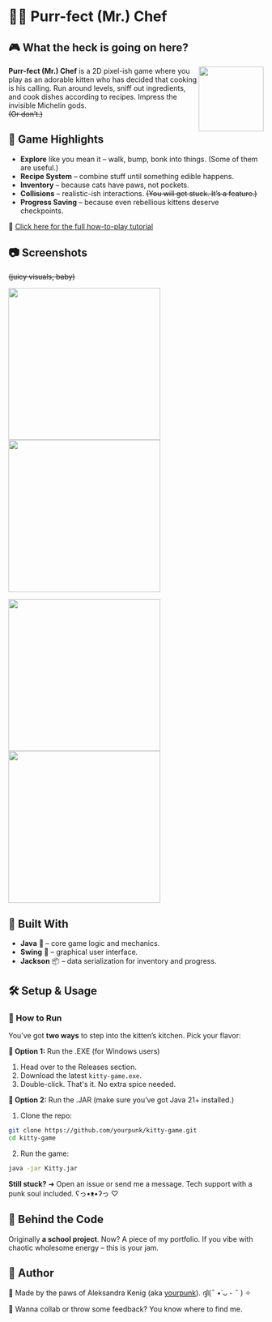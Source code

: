 # 🍳🐾 Purr-fect (Mr.) Chef
## 🎮 What the heck is going on here?
<img src="https://github.com/user-attachments/assets/ccc1bcfe-2583-4840-b3f7-bb2372a9eefc" align="right" width="128">

**Purr-fect (Mr.) Chef** is a 2D pixel-ish game where you play as an adorable kitten who has decided that cooking is his calling. Run around levels, sniff out ingredients, and cook dishes according to recipes. Impress the invisible Michelin gods.  
~~(Or don’t.)~~

## 🍎 Game Highlights
- **Explore** like you mean it – walk, bump, bonk into things. (Some of them are useful.)
- **Recipe System** – combine stuff until something edible happens.
- **Inventory** – because cats have paws, not pockets.
- **Collisions** – realistic-ish interactions. ~~(You will get stuck. It’s a feature.)~~
- **Progress Saving** – because even rebellious kittens deserve checkpoints.

👀 [Click here for the full how-to-play tutorial](./HOW_TO_PLAY.md)

## 📷 Screenshots
~~(juicy visuals, baby)~~

<p align="left">
  <img src="https://github.com/user-attachments/assets/98c13646-600c-4689-8bee-8fec52d40d71" width="300"/>
  <img src="https://github.com/user-attachments/assets/a7434353-599f-4e4e-a1f9-3fa46b62906f" width="300"/>
</p>
<p align="left">
  <img src="https://github.com/user-attachments/assets/0f966dbd-29b4-4ce1-bf9e-c3522cf9f5df" width="300"/>
  <img src="https://github.com/user-attachments/assets/cbee54a5-371c-4ecf-9e1c-deeceb105b87" width="300"/>
</p>

## 🧪 Built With
- **Java** 🧠  – core game logic and mechanics.
- **Swing** 🎨  – graphical user interface.
- **Jackson** 📦 – data serialization for inventory and progress.

## 🛠️ Setup & Usage
### 🚀 How to Run
You’ve got **two ways** to step into the kitten’s kitchen. Pick your flavor:

**🍰 Option 1:** Run the .EXE (for Windows users)
1. Head over to the Releases section.
2. Download the latest `kitty-game.exe`.
3. Double-click. That's it. No extra spice needed.

**🐾 Option 2:** Run the .JAR (make sure you’ve got Java 21+ installed.)
1. Clone the repo:
```sh
git clone https://github.com/yourpunk/kitty-game.git
cd kitty-game
```
2. Run the game:
```sh
java -jar Kitty.jar
```
**Still stuck?** ➜ Open an issue or send me a message. Tech support with a punk soul included. ʕ⁠っ⁠•⁠ᴥ⁠•⁠ʔ⁠っ  ♡

## 🖤 Behind the Code
Originally **a school project**. Now? A piece of my portfolio.
If you vibe with chaotic wholesome energy – this is your jam.

## 👤 Author
🗿 Made by the paws of Aleksandra Kenig (aka [yourpunk](https://github.com/yourpunk)). ദ്ദി(˵ •̀ ᴗ - ˵ ) ✧

💌 Wanna collab or throw some feedback? You know where to find me.
